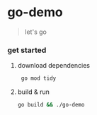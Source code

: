 # go-demo
> let's go

### get started

1. download dependencies
   ```bash
    go mod tidy
   ``` 
2. build & run
   ```bash
   go build && ./go-demo
   ```
